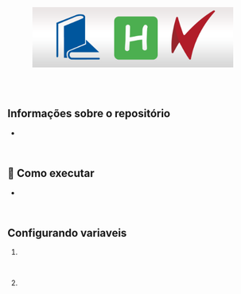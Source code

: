 <p align="center">
  <img width="80%" src="./src/public/assets/logo.png">
</p>

<br />
<br />

## Informações sobre o repositório

-

<br>

## 🚀 Como executar

-

<br>

## Configurando variaveis

1.

<br />

2.

<br />
